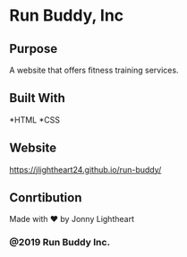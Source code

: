 # Run Buddy, Inc

## Purpose
A website that offers fitness training services.

## Built With
*HTML
*CSS

## Website
https://jlightheart24.github.io/run-buddy/

## Conrtibution
Made with ❤️ by Jonny Lightheart

### @2019 Run Buddy Inc.
